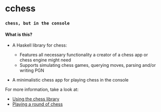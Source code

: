  # cchess
 ### `chess, but in the console`

#### What is this?
* A Haskell library for chess:
  * Features all necessary functionality a creator of a chess app or chess engine might need
  * Supports simulating chess games, querying moves, parsing and/or writing PGN

* A minimalistic chess app for playing chess in the console


For more information, take a look at:
* <a href="/API.md"> Using the chess library </a>
* <a href="/GAME.md"> Playing a round of chess </a>